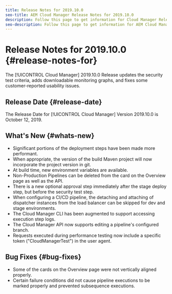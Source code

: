 ```yaml
---
title: Release Notes for 2019.10.0
seo-title: AEM Cloud Manager Release Notes for 2019.10.0
description: Follow this page to get information for Cloud Manager Release 2019.10.0.
seo-description: Follow this page to get information for AEM Cloud Manager Release 2019.10.0.
---
```

# Release Notes for 2019.10.0 {#release-notes-for}

The [!UICONTROL Cloud Manager] 2019.10.0 Release updates the security test criteria, adds downloadable monitoring graphs, and fixes some customer-reported usability issues.

## Release Date {#release-date}

The Release Date for [!UICONTROL Cloud Manager] Version 2019.10.0 is October 12, 2019.

## What's New {#whats-new}

* Significant portions of the deployment steps have been made more performant.
* When appropriate, the version of the build Maven project will now incorporate the project version in git.
* At build time, new environment variables are available.
* Non-Production Pipelines can be deleted from the card on the Overview page as well as the API.
* There is a new optional approval step immediately after the stage deploy step, but before the security test step.
* When configuring a CI/CD pipeline, the detaching and attaching of dispatcher instances from the load balancer can be skipped for dev and stage environments.
* The Cloud Manager CLI has been augmented to support accessing execution step logs.
* The Cloud Manager API now supports editing a pipeline's configured branch.
* Requests executed during performance testing now include a specific token ("CloudManagerTest") in the user agent.

## Bug Fixes {#bug-fixes}

* Some of the cards on the Overview page were not vertically aligned properly.
* Certain failure conditions did not cause pipeline executions to be marked properly and prevented subsequence executions.
